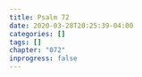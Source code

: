 ```yaml
---
title: Psalm 72
date: 2020-03-28T20:25:39-04:00
categories: []
tags: []
chapter: "072"
inprogress: false
---
```


